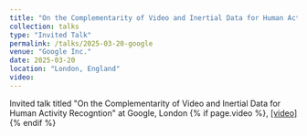 ```yaml
---
title: "On the Complementarity of Video and Inertial Data for Human Activity Recognition"
collection: talks
type: "Invited Talk"
permalink: /talks/2025-03-20-google
venue: "Google Inc."
date: 2025-03-20
location: "London, England"
video: 
---
```

Invited talk titled "On the Complementarity of Video and Inertial Data for Human Activity Recogntion" at Google, London {% if page.video %}, <a href=" {{ page.video }} ">[video]</a>{% endif %}